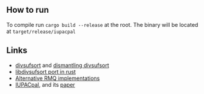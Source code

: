 ## How to run

To compile run `cargo build --release` at the root. The binary will be located at `target/release/iupacpal`

## Links
* [divsufsort](https://github.com/y-256/libdivsufsort) and [dismantling divsufsort](https://arxiv.org/pdf/1710.01896.pdf)
* [libdivsufsort port in rust](https://github.com/fasterthanlime/stringsearch?tab=readme-ov-file)
* [Alternative RMQ implementations](https://github.com/birc-stormtroopers/rmq)
* [IUPACpal](https://github.com/steven31415/IUPACpal), and its [paper](https://www.researchgate.net/publication/349110200_IUPACpal_efficient_identification_of_inverted_repeats_in_IUPAC-encoded_DNA_sequences)